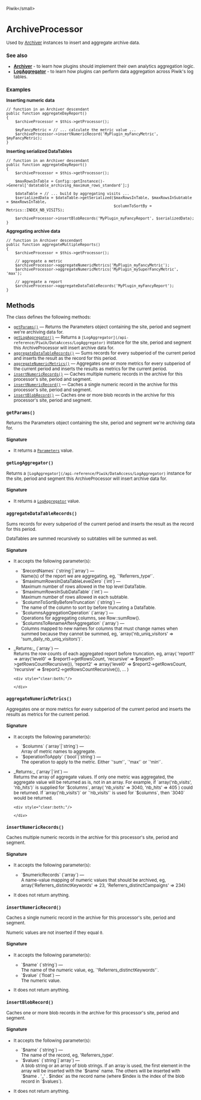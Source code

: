 <small>Piwik\</small>

ArchiveProcessor
================

Used by [Archiver](/api-reference/Piwik/Plugin/Archiver) instances to insert and aggregate archive data.

### See also

- **[Archiver](/api-reference/Piwik/Plugin/Archiver)** - to learn how plugins should implement their own analytics
                                      aggregation logic.
- **[LogAggregator](/api-reference/Piwik/DataAccess/LogAggregator)** - to learn how plugins can perform data aggregation
                                               across Piwik's log tables.

### Examples

**Inserting numeric data**

    // function in an Archiver descendant
    public function aggregateDayReport()
    {
        $archiveProcessor = $this->getProcessor();

        $myFancyMetric = // ... calculate the metric value ...
        $archiveProcessor->insertNumericRecord('MyPlugin_myFancyMetric', $myFancyMetric);
    }

**Inserting serialized DataTables**

    // function in an Archiver descendant
    public function aggregateDayReport()
    {
        $archiveProcessor = $this->getProcessor();

        $maxRowsInTable = Config::getInstance()->General['datatable_archiving_maximum_rows_standard'];j

        $dataTable = // ... build by aggregating visits ...
        $serializedData = $dataTable->getSerialized($maxRowsInTable, $maxRowsInSubtable = $maxRowsInTable,
                                                    $columnToSortBy = Metrics::INDEX_NB_VISITS);

        $archiveProcessor->insertBlobRecords('MyPlugin_myFancyReport', $serializedData);
    }

**Aggregating archive data**

    // function in Archiver descendant
    public function aggregateMultipleReports()
    {
        $archiveProcessor = $this->getProcessor();

        // aggregate a metric
        $archiveProcessor->aggregateNumericMetrics('MyPlugin_myFancyMetric');
        $archiveProcessor->aggregateNumericMetrics('MyPlugin_mySuperFancyMetric', 'max');

        // aggregate a report
        $archiveProcessor->aggregateDataTableRecords('MyPlugin_myFancyReport');
    }

Methods
-------

The class defines the following methods:

- [`getParams()`](#getparams) &mdash; Returns the Parameters object containing the site, period and segment we're archiving data for.
- [`getLogAggregator()`](#getlogaggregator) &mdash; Returns a `[LogAggregator](/api-reference/Piwik/DataAccess/LogAggregator)` instance for the site, period and segment this ArchiveProcessor will insert archive data for.
- [`aggregateDataTableRecords()`](#aggregatedatatablerecords) &mdash; Sums records for every subperiod of the current period and inserts the result as the record for this period.
- [`aggregateNumericMetrics()`](#aggregatenumericmetrics) &mdash; Aggregates one or more metrics for every subperiod of the current period and inserts the results as metrics for the current period.
- [`insertNumericRecords()`](#insertnumericrecords) &mdash; Caches multiple numeric records in the archive for this processor's site, period and segment.
- [`insertNumericRecord()`](#insertnumericrecord) &mdash; Caches a single numeric record in the archive for this processor's site, period and segment.
- [`insertBlobRecord()`](#insertblobrecord) &mdash; Caches one or more blob records in the archive for this processor's site, period and segment.

<a name="getparams" id="getparams"></a>
<a name="getParams" id="getParams"></a>
### `getParams()`

Returns the Parameters object containing the site, period and segment we're archiving data for.

#### Signature

- It returns a [`Parameters`](../Piwik/ArchiveProcessor/Parameters.md) value.

<a name="getlogaggregator" id="getlogaggregator"></a>
<a name="getLogAggregator" id="getLogAggregator"></a>
### `getLogAggregator()`

Returns a `[LogAggregator](/api-reference/Piwik/DataAccess/LogAggregator)` instance for the site, period and segment this ArchiveProcessor will insert archive data for.

#### Signature

- It returns a [`LogAggregator`](../Piwik/DataAccess/LogAggregator.md) value.

<a name="aggregatedatatablerecords" id="aggregatedatatablerecords"></a>
<a name="aggregateDataTableRecords" id="aggregateDataTableRecords"></a>
### `aggregateDataTableRecords()`

Sums records for every subperiod of the current period and inserts the result as the record for this period.

DataTables are summed recursively so subtables will be summed as well.

#### Signature

-  It accepts the following parameter(s):

   <ul>
   <li>
      <div markdown="1" class="parameter">
      `$recordNames` (`string`|`array`) &mdash;

      <div markdown="1" class="param-desc"> Name(s) of the report we are aggregating, eg, `'Referrers_type'`.</div>

      <div style="clear:both;"/>

      </div>
   </li>
   <li>
      <div markdown="1" class="parameter">
      `$maximumRowsInDataTableLevelZero` (`int`) &mdash;

      <div markdown="1" class="param-desc"> Maximum number of rows allowed in the top level DataTable.</div>

      <div style="clear:both;"/>

      </div>
   </li>
   <li>
      <div markdown="1" class="parameter">
      `$maximumRowsInSubDataTable` (`int`) &mdash;

      <div markdown="1" class="param-desc"> Maximum number of rows allowed in each subtable.</div>

      <div style="clear:both;"/>

      </div>
   </li>
   <li>
      <div markdown="1" class="parameter">
      `$columnToSortByBeforeTruncation` (`string`) &mdash;

      <div markdown="1" class="param-desc"> The name of the column to sort by before truncating a DataTable.</div>

      <div style="clear:both;"/>

      </div>
   </li>
   <li>
      <div markdown="1" class="parameter">
      `$columnsAggregationOperation` (`array`) &mdash;

      <div markdown="1" class="param-desc"> Operations for aggregating columns, see Row::sumRow().</div>

      <div style="clear:both;"/>

      </div>
   </li>
   <li>
      <div markdown="1" class="parameter">
      `$columnsToRenameAfterAggregation` (`array`) &mdash;

      <div markdown="1" class="param-desc"> Columns mapped to new names for columns that must change names when summed because they cannot be summed, eg, `array('nb_uniq_visitors' => 'sum_daily_nb_uniq_visitors')`.</div>

      <div style="clear:both;"/>

      </div>
   </li>
   </ul>

<ul>
  <li>
    <div markdown="1" class="parameter">
    _Returns:_  (`array`) &mdash;
    <div markdown="1" class="param-desc">Returns the row counts of each aggregated report before truncation, eg, array( 'report1' => array('level0' => $report1->getRowsCount, 'recursive' => $report1->getRowsCountRecursive()), 'report2' => array('level0' => $report2->getRowsCount, 'recursive' => $report2->getRowsCountRecursive()), ... )</div>

    <div style="clear:both;"/>

    </div>
  </li>
</ul>

<a name="aggregatenumericmetrics" id="aggregatenumericmetrics"></a>
<a name="aggregateNumericMetrics" id="aggregateNumericMetrics"></a>
### `aggregateNumericMetrics()`

Aggregates one or more metrics for every subperiod of the current period and inserts the results as metrics for the current period.

#### Signature

-  It accepts the following parameter(s):

   <ul>
   <li>
      <div markdown="1" class="parameter">
      `$columns` (`array`|`string`) &mdash;

      <div markdown="1" class="param-desc"> Array of metric names to aggregate.</div>

      <div style="clear:both;"/>

      </div>
   </li>
   <li>
      <div markdown="1" class="parameter">
      `$operationToApply` (`bool`|`string`) &mdash;

      <div markdown="1" class="param-desc"> The operation to apply to the metric. Either `'sum'`, `'max'` or `'min'`.</div>

      <div style="clear:both;"/>

      </div>
   </li>
   </ul>

<ul>
  <li>
    <div markdown="1" class="parameter">
    _Returns:_  (`array`|`int`) &mdash;
    <div markdown="1" class="param-desc">Returns the array of aggregate values. If only one metric was aggregated, the aggregate value will be returned as is, not in an array. For example, if `array('nb_visits', 'nb_hits')` is supplied for `$columns`, array( 'nb_visits' => 3040, 'nb_hits' => 405 ) could be returned. If `array('nb_visits')` or `'nb_visits'` is used for `$columns`, then `3040` would be returned.</div>

    <div style="clear:both;"/>

    </div>
  </li>
</ul>

<a name="insertnumericrecords" id="insertnumericrecords"></a>
<a name="insertNumericRecords" id="insertNumericRecords"></a>
### `insertNumericRecords()`

Caches multiple numeric records in the archive for this processor's site, period and segment.

#### Signature

-  It accepts the following parameter(s):

   <ul>
   <li>
      <div markdown="1" class="parameter">
      `$numericRecords` (`array`) &mdash;

      <div markdown="1" class="param-desc"> A name-value mapping of numeric values that should be archived, eg, array('Referrers_distinctKeywords' => 23, 'Referrers_distinctCampaigns' => 234)</div>

      <div style="clear:both;"/>

      </div>
   </li>
   </ul>
- It does not return anything.

<a name="insertnumericrecord" id="insertnumericrecord"></a>
<a name="insertNumericRecord" id="insertNumericRecord"></a>
### `insertNumericRecord()`

Caches a single numeric record in the archive for this processor's site, period and segment.

Numeric values are not inserted if they equal `0`.

#### Signature

-  It accepts the following parameter(s):

   <ul>
   <li>
      <div markdown="1" class="parameter">
      `$name` (`string`) &mdash;

      <div markdown="1" class="param-desc"> The name of the numeric value, eg, `'Referrers_distinctKeywords'`.</div>

      <div style="clear:both;"/>

      </div>
   </li>
   <li>
      <div markdown="1" class="parameter">
      `$value` (`float`) &mdash;

      <div markdown="1" class="param-desc"> The numeric value.</div>

      <div style="clear:both;"/>

      </div>
   </li>
   </ul>
- It does not return anything.

<a name="insertblobrecord" id="insertblobrecord"></a>
<a name="insertBlobRecord" id="insertBlobRecord"></a>
### `insertBlobRecord()`

Caches one or more blob records in the archive for this processor's site, period and segment.

#### Signature

-  It accepts the following parameter(s):

   <ul>
   <li>
      <div markdown="1" class="parameter">
      `$name` (`string`) &mdash;

      <div markdown="1" class="param-desc"> The name of the record, eg, 'Referrers_type'.</div>

      <div style="clear:both;"/>

      </div>
   </li>
   <li>
      <div markdown="1" class="parameter">
      `$values` (`string`|`array`) &mdash;

      <div markdown="1" class="param-desc"> A blob string or an array of blob strings. If an array is used, the first element in the array will be inserted with the `$name` name. The others will be inserted with `$name . '_' . $index` as the record name (where $index is the index of the blob record in `$values`).</div>

      <div style="clear:both;"/>

      </div>
   </li>
   </ul>
- It does not return anything.

